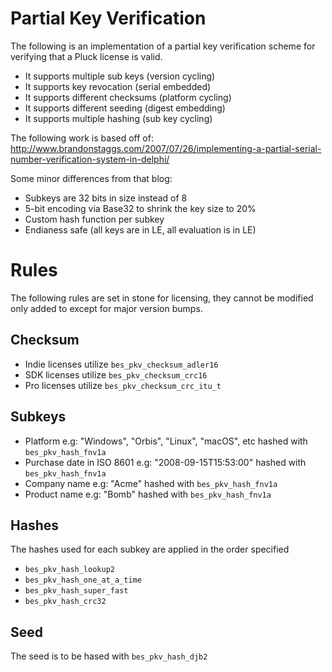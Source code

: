 # Partial Key Verification

The following is an implementation of a partial key verification scheme
for verifying that a Pluck license is valid.

* It supports multiple sub keys (version cycling)
* It supports key revocation (serial embedded)
* It supports different checksums (platform cycling)
* It supports different seeding (digest embedding)
* It supports multiple hashing (sub key cycling)

The following work is based off of:
http://www.brandonstaggs.com/2007/07/26/implementing-a-partial-serial-number-verification-system-in-delphi/

Some minor differences from that blog:
* Subkeys are 32 bits in size instead of 8
* 5-bit encoding via Base32 to shrink the key size to 20%
* Custom hash function per subkey
* Endianess safe (all keys are in LE, all evaluation is in LE)

# Rules
The following rules are set in stone for licensing, they cannot be
modified only added to except for major version bumps.

## Checksum
* Indie licenses utilize `bes_pkv_checksum_adler16`
* SDK licenses utilize `bes_pkv_checksum_crc16`
* Pro licenses utilize `bes_pkv_checksum_crc_itu_t`

## Subkeys
* Platform e.g: "Windows", "Orbis", "Linux", "macOS", etc hashed with `bes_pkv_hash_fnv1a`
* Purchase date in ISO 8601 e.g: "2008-09-15T15:53:00" hashed with `bes_pkv_hash_fnv1a`
* Company name e.g: "Acme" hashed with `bes_pkv_hash_fnv1a`
* Product name e.g: "Bomb" hashed with `bes_pkv_hash_fnv1a`

## Hashes
The hashes used for each subkey are applied in the order specified

* `bes_pkv_hash_lookup2`
* `bes_pkv_hash_one_at_a_time`
* `bes_pkv_hash_super_fast`
* `bes_pkv_hash_crc32`

## Seed
The seed is to be hased with `bes_pkv_hash_djb2`
